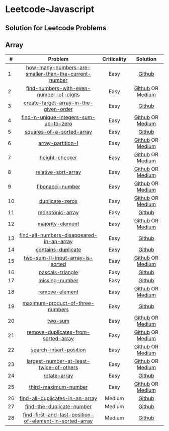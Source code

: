 # Leetcode-Javascript
## Solution for Leetcode Problems

## Array

| # | Problem | Criticality | Solution |
| ------------- |:-------------:| :-------------:|  :-------------:|
| 1 | [how-many-numbers-are-smaller-than-the-current-number](http://tiny.cc/oft4lz) | Easy | [Github](http://tiny.cc/sgt4lz) |
| 2 | [find-numbers-with-even-number-of-digits](http://tiny.cc/8it4lz) | Easy | [Github](http://tiny.cc/gkt4lz) OR [Medium](http://tiny.cc/8nt4lz) |
| 3 | [create-target-array-in-the-given-order](http://tiny.cc/lky4lz) | Easy | [Github](http://tiny.cc/2ky4lz) |
| 4 | [find-n-unique-integers-sum-up-to-zero](http://tiny.cc/vly4lz) | Easy | [Github](http://tiny.cc/9ly4lz) OR [Medium](http://tiny.cc/kny4lz) |
| 5 | [squares-of-a-sorted-array](http://tiny.cc/hoy4lz) | Easy | [Github](http://tiny.cc/lpy4lz) |
| 6 | [array-partition-I](http://tiny.cc/avy4lz) | Easy | [Github](http://tiny.cc/zty4lz) OR [Medium](http://tiny.cc/vxy4lz) |
| 7 | [height-checker](http://tiny.cc/39y4lz) | Easy | [Github](http://tiny.cc/3az4lz) OR [Medium](http://tiny.cc/1bz4lz) |
| 8 | [relative-sort-array](http://tiny.cc/ncz4lz) | Easy | [Github](http://tiny.cc/ndz4lz) OR [Medium](http://tiny.cc/cez4lz) |
| 9 | [fibonacci-number](http://tiny.cc/cfz4lz) | Easy | [Github](http://tiny.cc/ugz4lz) OR [Medium](http://tiny.cc/xhz4lz) |
| 10 | [duplicate-zeros](http://tiny.cc/bjz4lz) | Easy | [Github](http://tiny.cc/hkz4lz) OR [Medium](http://tiny.cc/4lz4lz) |
| 11 | [monotonic-array](http://tiny.cc/8mz4lz) | Easy | [Github](http://tiny.cc/znz4lz) |
| 12 | [majority-element](http://tiny.cc/1oz4lz) | Easy | [Github](http://tiny.cc/1pz4lz) OR [Medium](http://tiny.cc/nqz4lz) |
| 13 | [find-all-numbers-disappeared-in-an-array](http://tiny.cc/ssz4lz) | Easy | [Github](http://tiny.cc/utz4lz)  |
| 14 | [contains-duplicate](http://tiny.cc/nvz4lz) | Easy | [Github](http://tiny.cc/ewz4lz)  |
| 15 | [two-sum-II-input-array-is-sorted](http://tiny.cc/3yz4lz) | Easy | [Github](http://tiny.cc/wzz4lz) OR [Medium](http://tiny.cc/x0z4lz) |
| 16 | [pascals-triangle](http://tiny.cc/50z4lz) | Easy | [Github](http://tiny.cc/t1z4lz)  |
| 17 | [missing-number](http://tiny.cc/h3z4lz) | Easy | [Github](http://tiny.cc/r4z4lz) |
| 18 | [remove-element](http://tiny.cc/aw14lz) | Easy | [Github](http://tiny.cc/yx14lz) OR [Medium](http://tiny.cc/gy14lz) |
| 19 | [maximum-product-of-three-numbers](http://tiny.cc/1y14lz) | Easy | [Github](http://tiny.cc/yz14lz) |
| 20 | [two-sum](http://tiny.cc/6014lz) | Easy | [Github](http://tiny.cc/y114lz) OR [Medium](http://tiny.cc/n214lz) |
| 21 | [remove-duplicates-from-sorted-array](http://tiny.cc/h314lz) | Easy | [Github](http://tiny.cc/1414lz) OR [Medium](http://tiny.cc/r514lz) |
| 22 | [search-insert-position](http://tiny.cc/9714lz) | Easy | [Github](http://tiny.cc/t714lz) OR [Medium](http://tiny.cc/i814lz) |
| 23 | [largest-number-at-least-twice-of-others](http://tiny.cc/i914lz) | Easy | [Github](http://tiny.cc/ja24lz) OR [Medium](http://tiny.cc/hb24lz) |
| 24 | [rotate-array](http://tiny.cc/gd24lz) | Easy | [Github](http://tiny.cc/4e24lz) |
| 25 | [third-maximum-number](http://tiny.cc/6f24lz) | Easy | [Github](http://tiny.cc/5h24lz) OR [Medium](http://tiny.cc/si24lz) |
| 26 | [find-all-duplicates-in-an-array](http://tiny.cc/8j24lz) | Medium | [Github](http://tiny.cc/sl24lz) |
| 27 | [find-the-duplicate-number](http://tiny.cc/rm24lz) | Medium | [Github](http://tiny.cc/kn24lz) |
| 28 | [find-first-and-last-position-of-element-in-sorted-array](http://tiny.cc/so24lz) | Medium | [Github](http://tiny.cc/yp24lz) |
